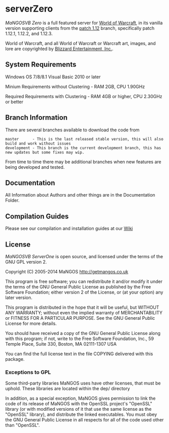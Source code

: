 serverZero
==========
*MaNGOSVB Zero* is a full featured server for [World of Warcraft][2], in its vanilla
version supporting clients from the [patch 1.12][50] branch, specifically patch
1.12.1, 1.12.2, and 1.12.3.

World of Warcraft, and all World of Warcraft or Warcraft art, images, and lore are
copyrighted by [Blizzard Entertainment, Inc.][1].

System Requirements
------------
Windows OS 7/8/8.1
Visual Basic 2010 or later

Minium Requirements without Clustering - 
RAM 2GB, 
CPU  1.90GHz

Required Requirements with Clustering - 
RAM 4GB or higher, 
CPU 2.30GHz or better

Branch Information
------------------
There are several branches available to download the code from

    master      - This is the last released stable version, this will also build and work without issues
    development - This branch is the current development branch, this has new updates but some fixes may wip.
    
From time to time there may be additional branches when new features are being developed and tested.    

Documentation
-------------
All Information about Authors and other things are in the Documentation Folder.


Compilation Guides
------------------
Please see our compilation and installation guides at our [Wiki][20]

License
-------
*MaNGOSVB ServerOne* is open source, and licensed under the terms of the GNU GPL version 2.

  Copyright (C) 2005-2014  MaNGOS <http://getmangos.co.uk>

  This program is free software; you can redistribute it and/or modify
  it under the terms of the GNU General Public License as published by
  the Free Software Foundation; either version 2 of the License, or
  (at your option) any later version.

  This program is distributed in the hope that it will be useful,
  but WITHOUT ANY WARRANTY; without even the implied warranty of
  MERCHANTABILITY or FITNESS FOR A PARTICULAR PURPOSE.  See the
  GNU General Public License for more details.

  You should have received a copy of the GNU General Public License
  along with this program; if not, write to the Free Software
  Foundation, Inc., 59 Temple Place, Suite 330, Boston, MA  02111-1307  USA

  You can find the full license text in the file COPYING delivered with this
  package.

### Exceptions to GPL

  Some third-party libraries MaNGOS uses have other licenses, that must be
  uphold.  These libraries are located within the dep/ directory

  In addition, as a special exception, MaNGOS gives permission to link the code
  of its release of MaNGOS with the OpenSSL project's "OpenSSL" library
  (or with modified versions of it that use the same license as the "OpenSSL"
  library), and distribute the linked executables. You must obey the GNU
  General Public License in all respects for all of the code used other than
  "OpenSSL".

[1]: http://blizzard.com/ "Blizzard Entertainment Inc. � we love you!"
[2]: http://battle.net/wow/ "World of Warcraft"

[10]: http://a.dependency.net/ "A � dependency"

[20]: https://github.com/mangoswiki/Wiki/wiki/MaNGOS%20Installation/ "Wiki"

[50]: http://www.wowpedia.org/Patch_1.12.0 "Vanilla WoW � Patch 1.12.0 release notes"

[100]: http://getmangos.co.uk/ "MaNGOS Community Project Website"
[101]: http://community.getmangos.co.uk/ "MaNGOS Community Discussion Forums"

[110]: http://github.com/mangosvb "MaNGOSVB� github organization"
[111]: http://github.com/mangosvb/serverZero "MaNGOSVB ServerZero � server repository"
[113]: http://github.com/mangosvb/databaseZero "MaNGOSVB DatabaseZero � content database repository"

[201]: http://www.microsoft.com/express/ "Visual Studio Express � free, limited edition"
[202]: http://gcc.gnu.org/ "GCC"
[203]: http://clang.llvm.org/ "Clang"

[251]: http://www.cmake.org/ "CMake � Cross Platform Make"
